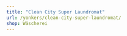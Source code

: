 ```yaml
---
title: "Clean City Super Laundromat"
url: /yonkers/clean-city-super-laundromat/
shop: Wäscherei
---
```

